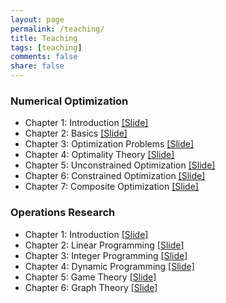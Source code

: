 ```yaml
---
layout: page
permalink: /teaching/
title: Teaching
tags: [teaching]
comments: false
share: false
---
```



 
### Numerical Optimization
* Chapter 1: Introduction  <a href="../teaching/OR-1.pdf" class="textlink" target="_blank">[Slide]</a>
* Chapter 2: Basics  <a href="../teaching/OR-2.pdf" class="textlink" target="_blank">[Slide]</a>
* Chapter 3: Optimization Problems  <a href="../teaching/OR-3.pdf" class="textlink" target="_blank">[Slide]</a>
* Chapter 4: Optimality Theory  <a href="../teaching/OR-4.pdf" class="textlink" target="_blank">[Slide]</a>
* Chapter 5: Unconstrained Optimization  <a href="../teaching/OR-5" class="textlink" target="_blank">[Slide]</a>
* Chapter 6: Constrained Optimization  <a href="../teaching/OR-6.pdf" class="textlink" target="_blank">[Slide]</a>
* Chapter 7: Composite Optimization  <a href="../teaching/OR-6.pdf" class="textlink" target="_blank">[Slide]</a>



### Operations Research
* Chapter 1: Introduction  <a href="../teaching/OR-1.pdf" class="textlink" target="_blank">[Slide]</a>
* Chapter 2: Linear Programming  <a href="../teaching/OR-2.pdf" class="textlink" target="_blank">[Slide]</a>
* Chapter 3: Integer Programming  <a href="../teaching/OR-3.pdf" class="textlink" target="_blank">[Slide]</a>
* Chapter 4: Dynamic Programming  <a href="../teaching/OR-4.pdf" class="textlink" target="_blank">[Slide]</a>
* Chapter 5: Game Theory  <a href="../teaching/OR-5" class="textlink" target="_blank">[Slide]</a>
* Chapter 6: Graph Theory  <a href="../teaching/OR-6.pdf" class="textlink" target="_blank">[Slide]</a>

  
